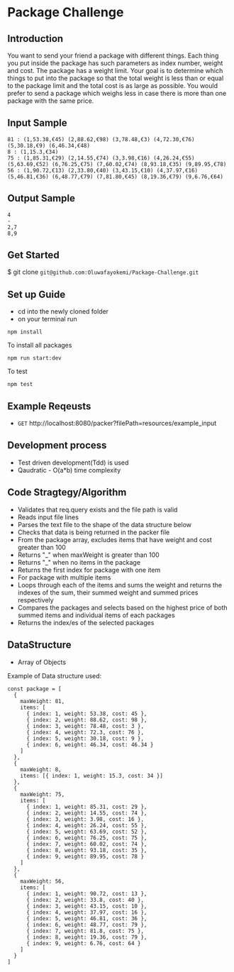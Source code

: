 # Package Challenge

## Introduction
You want to send your friend a package with different things.
Each thing you put inside the package has such parameters as index number, weight and cost. The package has a weight limit. Your goal is to determine which things to put into the package so that the total weight is less than or equal to the package limit and the total cost is as large as possible.
You would prefer to send a package which weighs less in case there is more than one package with the same price.

## Input Sample
```
81 : (1,53.38,€45) (2,88.62,€98) (3,78.48,€3) (4,72.30,€76) (5,30.18,€9) (6,46.34,€48)
8 : (1,15.3,€34)
75 : (1,85.31,€29) (2,14.55,€74) (3,3.98,€16) (4,26.24,€55) (5,63.69,€52) (6,76.25,€75) (7,60.02,€74) (8,93.18,€35) (9,89.95,€78)
56 : (1,90.72,€13) (2,33.80,€40) (3,43.15,€10) (4,37.97,€16) (5,46.81,€36) (6,48.77,€79) (7,81.80,€45) (8,19.36,€79) (9,6.76,€64)
```

## Output Sample
```
4
- 
2,7 
8,9
```

## Get Started
$ git clone `git@github.com:Oluwafayokemi/Package-Challenge.git`

## Set up Guide
- cd into the newly cloned folder
- on your terminal run
```
npm install 
```
To install all packages
```
npm run start:dev 
```

To test 
```
npm test
 ```
## Example Reqeusts
- `GET` http://localhost:8080/packer?filePath=resources/example_input

## Development process
- Test driven development(Tdd) is used
- Qaudratic - O(a*b) time complexity

## Code Stragtegy/Algorithm
* Validates that req.query exists and the file path is valid
* Reads input file lines
* Parses the text file to the shape of the data structure below
* Checks that data is being returned in the packer file
* From the package array, excludes items that have weight and cost greater than 100
* Returns "_" when maxWeight is greater than 100
* Returns "_" when no items in the package
* Returns the first index for package with one item
* For package with multiple items
* Loops through each of the items and sums the weight and returns the indexes of the sum, their summed weight and summed prices respectively
* Compares the packages and selects based on the highest price of both summed items and individual items of each packages
* Returns the index/es of the selected packages
 
## DataStructure
- Array of Objects

Example of Data structure used:
```
const package = [
  {
    maxWeight: 81,
    items: [
      { index: 1, weight: 53.38, cost: 45 },
      { index: 2, weight: 88.62, cost: 98 },
      { index: 3, weight: 78.48, cost: 3 },
      { index: 4, weight: 72.3, cost: 76 },
      { index: 5, weight: 30.18, cost: 9 },
      { index: 6, weight: 46.34, cost: 46.34 }
    ]
  },
  {
    maxWeight: 8,
    items: [{ index: 1, weight: 15.3, cost: 34 }]
  },
  {
    maxWeight: 75,
    items: [
      { index: 1, weight: 85.31, cost: 29 },
      { index: 2, weight: 14.55, cost: 74 },
      { index: 3, weight: 3.98, cost: 16 },
      { index: 4, weight: 26.24, cost: 55 },
      { index: 5, weight: 63.69, cost: 52 },
      { index: 6, weight: 76.25, cost: 75 },
      { index: 7, weight: 60.02, cost: 74 },
      { index: 8, weight: 93.18, cost: 35 },
      { index: 9, weight: 89.95, cost: 78 }
    ]
  },
  {
    maxWeight: 56,
    items: [
      { index: 1, weight: 90.72, cost: 13 },
      { index: 2, weight: 33.8, cost: 40 },
      { index: 3, weight: 43.15, cost: 10 },
      { index: 4, weight: 37.97, cost: 16 },
      { index: 5, weight: 46.81, cost: 36 },
      { index: 6, weight: 48.77, cost: 79 },
      { index: 7, weight: 81.8, cost: 75 },
      { index: 8, weight: 19.36, cost: 79 },
      { index: 9, weight: 6.76, cost: 64 }
    ]
  }
]

```
